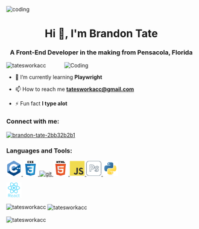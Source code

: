 ![coding](https://github.com/user-attachments/assets/80ad2b1e-a8a7-4fd0-a07f-251548d55b02)


<h1 align="center">Hi 👋, I'm Brandon Tate</h1>
<h3 align="center">A Front-End Developer in the making from Pensacola, Florida</h3>
<img align="right" alt="Coding" width="350"  src="https://media1.tenor.com/m/GOj9ZF_-ZOcAAAAC/cat.gif">

<p align="left"> <img src="https://komarev.com/ghpvc/?username=tatesworkacc&label=Profile%20views&color=0e75b6&style=flat" alt="tatesworkacc" /> </p>


- 🌱 I’m currently learning **Playwright**

- 📫 How to reach me **tatesworkacc@gmail.com**

- ⚡ Fun fact **I type alot**

<h3 align="left">Connect with me:</h3>
<p align="left">
<a href="https://linkedin.com/in/brandon-tate-2bb32b2b1" target="blank"><img align="center" src="https://raw.githubusercontent.com/rahuldkjain/github-profile-readme-generator/master/src/images/icons/Social/linked-in-alt.svg" alt="brandon-tate-2bb32b2b1" height="30" width="40" /></a>
</p>

<h3 align="left">Languages and Tools:</h3>
<p align="left"> <a href="https://www.blender.org/" target="_blank" rel="noreferrer"> </a> <a href="https://www.w3schools.com/cpp/" target="_blank" rel="noreferrer"> <img src="https://raw.githubusercontent.com/devicons/devicon/master/icons/cplusplus/cplusplus-original.svg" alt="cplusplus" width="40" height="40"/> </a> <a href="https://www.w3schools.com/css/" target="_blank" rel="noreferrer"> <img src="https://raw.githubusercontent.com/devicons/devicon/master/icons/css3/css3-original-wordmark.svg" alt="css3" width="40" height="40"/> </a> <a href="https://git-scm.com/" target="_blank" rel="noreferrer"> <img src="https://www.vectorlogo.zone/logos/git-scm/git-scm-icon.svg" alt="git" width="40" height="40"/> </a> <a href="https://www.w3.org/html/" target="_blank" rel="noreferrer"> <img src="https://raw.githubusercontent.com/devicons/devicon/master/icons/html5/html5-original-wordmark.svg" alt="html5" width="40" height="40"/> </a> <a href="https://developer.mozilla.org/en-US/docs/Web/JavaScript" target="_blank" rel="noreferrer"> <img src="https://raw.githubusercontent.com/devicons/devicon/master/icons/javascript/javascript-original.svg" alt="javascript" width="40" height="40"/> </a> <a href="https://www.photoshop.com/en" target="_blank" rel="noreferrer"> <img src="https://raw.githubusercontent.com/devicons/devicon/master/icons/photoshop/photoshop-line.svg" alt="photoshop" width="40" height="40"/> </a> <a href="https://www.python.org" target="_blank" rel="noreferrer"> <img src="https://raw.githubusercontent.com/devicons/devicon/master/icons/python/python-original.svg" alt="python" width="40" height="40"/> </a> </p><p align="left"> <a href="https://reactjs.org/" target="_blank" rel="noreferrer"> <img src="https://raw.githubusercontent.com/devicons/devicon/master/icons/react/react-original-wordmark.svg" alt="react" width="40" height="40"/> </a> </p>

<p><img align="left" src="https://github-readme-stats.vercel.app/api/top-langs?username=tatesworkacc&show_icons=true&locale=en&layout=compact" alt="tatesworkacc" /></p>  

<p>&nbsp;<img align="center" src="https://github-readme-stats.vercel.app/api?username=tatesworkacc&show_icons=true&locale=en" alt="tatesworkacc" /></p>  

<p><img align="center" src="https://github-readme-streak-stats.herokuapp.com/?user=tatesworkacc&" alt="tatesworkacc" /></p>  
